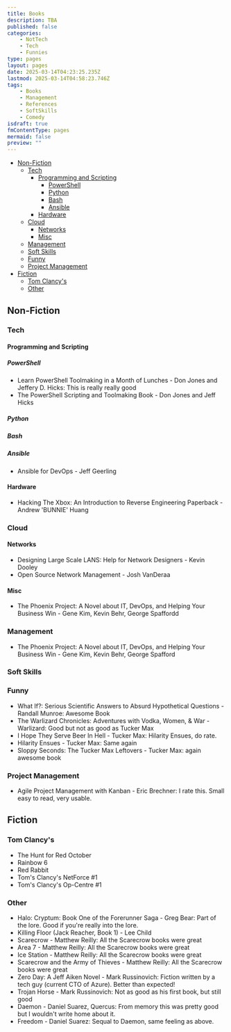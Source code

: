 ```yaml
---
title: Books
description: TBA
published: false
categories:
    - NotTech
    - Tech
    - Funnies
type: pages
layout: pages
date: 2025-03-14T04:23:25.235Z
lastmod: 2025-03-14T04:58:23.746Z
tags:
    - Books
    - Management
    - References
    - SoftSkills
    - Comedy
isdraft: true
fmContentType: pages
mermaid: false
preview: ""
---
```

<!--- cSpell: ignore Brechner -->
<!--- cSpell:disable --->
* [Non-Fiction](#non-fiction)
  * [Tech](#tech)
    * [Programming and Scripting](#programming-and-scripting)
      * [PowerShell](#powershell)
      * [Python](#python)
      * [Bash](#bash)
      * [Ansible](#ansible)
    * [Hardware](#hardware)
  * [Cloud](#cloud)
    * [Networks](#networks)
    * [Misc](#misc)
  * [Management](#management)
  * [Soft Skills](#soft-skills)
  * [Funny](#funny)
  * [Project Management](#project-management)
* [Fiction](#fiction)
  * [Tom Clancy's](#tom-clancys)
  * [Other](#other)
<!--- cSpell:enable --->

## Non-Fiction

### Tech

#### Programming and Scripting

##### PowerShell

* Learn PowerShell Toolmaking in a Month of Lunches - Don Jones and Jeffery D. Hicks: This is really really good
* The PowerShell Scripting and Toolmaking Book - Don Jones and Jeff Hicks

##### Python

##### Bash

##### Ansible

* Ansible for DevOps - Jeff Geerling

#### Hardware

* Hacking The Xbox: An Introduction to Reverse Engineering Paperback - Andrew 'BUNNIE' Huang

### Cloud

#### Networks

<!--- cSpell:ignore Lans --->
* Designing Large Scale LANS: Help for Network Designers - Kevin Dooley
* Open Source Network Management - Josh VanDeraa

#### Misc

* The Phoenix Project: A Novel about IT, DevOps, and Helping Your Business Win - Gene Kim, Kevin Behr, George Spaffordd

### Management

* The Phoenix Project: A Novel about IT, DevOps, and Helping Your Business Win - Gene Kim, Kevin Behr, George Spafford

### Soft Skills

### Funny

* What If?: Serious Scientific Answers to Absurd Hypothetical Questions - Randall Munroe: Awesome Book
* The Warlizard Chronicles: Adventures with Vodka, Women, & War - Warlizard: Good but not as good as Tucker Max
* I Hope They Serve Beer In Hell - Tucker Max: Hilarity Ensues, do rate.
* Hilarity Ensues - Tucker Max: Same again
* Sloppy Seconds: The Tucker Max Leftovers - Tucker Max: again awesome book

### Project Management

* Agile Project Management with Kanban - Eric Brechner: I rate this. Small easy to read, very usable.

## Fiction

### Tom Clancy's

* The Hunt for Red October
* Rainbow 6
* Red Rabbit
* Tom's Clancy's NetForce #1
* Tom's Clancy's Op-Centre #1

### Other

<!--- cSpell:ignore Cryptum --->
* Halo: Cryptum: Book One of the Forerunner Saga - Greg Bear: Part of the lore. Good if you're really into the lore.
* Killing Floor (Jack Reacher, Book 1) - Lee Child
* Scarecrow - Matthew Reilly: All the Scarecrow books were great
* Area 7 - Matthew Reilly: All the Scarecrow books were great
* Ice Station - Matthew Reilly: All the Scarecrow books were great
* Scarecrow and the Army of Thieves - Matthew Reilly: All the Scarecrow books were great
* Zero Day: A Jeff Aiken Novel - Mark Russinovich: Fiction written by a tech guy (current CTO of Azure). Better than expected!
* Trojan Horse - Mark Russinovich: Not as good as his first book, but still good
* Daemon - Daniel Suarez, Quercus: From memory this was pretty good but I wouldn't write home about it.
* Freedom - Daniel Suarez: Sequal to Daemon, same feeling as above.
